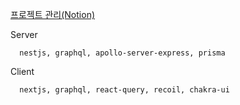 [프로젝트 관리(Notion)](https://bubbly-paint-021.notion.site/WAF-96782567496c4ba2afba23367eb23ede)

Server

      nestjs, graphql, apollo-server-express, prisma

Client

      nextjs, graphql, react-query, recoil, chakra-ui
